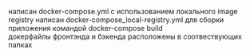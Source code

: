 написан docker-compose.yml с использованием локального image registry
написан docker-compose_local-registry.yml для сборки приложения командой docker-compose build  
докерфайлы фронтэнда и бэкенда расположены в соотвествующих папках
